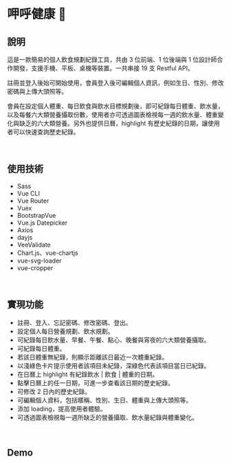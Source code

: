 # 呷呼健康 🍤

## 說明
這是一款簡易的個人飲食規劃紀錄工具，共由 3 位前端、1 位後端與 1 位設計師合作開發，支援手機、平板、桌機等裝置。一共串接 19 支 Restful API。

註冊並登入後始可開始使用，會員登入後可編輯個人資訊，例如生日、性別、修改密碼與上傳大頭照等。

會員在設定個人體重、每日飲食與飲水目標規劃後，即可紀錄每日體重、飲水量，以及每餐六大類營養攝取份數，使用者亦可透過圖表檢視每一週的飲水量、體重變化與缺乏的六大類營養。另外也提供日曆，highlight 有歷史紀錄的日期，讓使用者可以快速查詢歷史紀錄。



<br>

## 使用技術
- Sass
- Vue CLI
- Vue Router
- Vuex
- BootstrapVue
- Vue.js Datepicker
- Axios
- dayjs
- VeeValidate
- Chart.js、vue-chartjs
- vue-svg-loader
- vue-cropper
<br>

## 實現功能
- 註冊、登入、忘記密碼、修改密碼、登出。
- 設定個人每日營養規劃、飲水規劃。
- 可紀錄每日飲水量、早餐、午餐、點心、晚餐與宵夜的六大類營養攝取。
- 可紀錄每日體重。
- 若該日體重無紀錄，則顯示距離該日最近一次體重紀錄。
- 以淺綠色卡片提示使用者該項目未紀錄，深綠色代表該項目當日已紀錄。
- 在日曆上 highlight 有紀錄飲水 | 飲食 | 體重的日期。
- 點擊日曆上的任一日期，可進一步查看該日期的歷史紀錄。
- 可修改 2 日內的歷史紀錄。
- 可編輯個人資料，包括暱稱、性別、生日、體重與上傳大頭照等。
- 添加 loading，提高使用者體驗。
- 可透過圖表檢視每一週所缺乏的營養攝取、飲水量紀錄與體重變化。

<br>

## Demo

